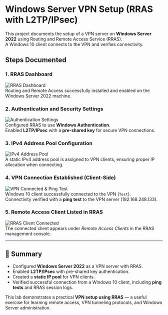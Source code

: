 # Windows Server VPN Setup (RRAS with L2TP/IPsec)

This project documents the setup of a VPN server on **Windows Server 2022** using Routing and Remote Access Service (RRAS).  
A Windows 10 client connects to the VPN and verifies connectivity.

## Steps Documented

### 1. RRAS Dashboard  
![RRAS Dashboard](01_RRAS_dashboard.png.png)  
Routing and Remote Access successfully installed and enabled on the Windows Server 2022 machine.

### 2. Authentication and Security Settings  
![Authentication Settings](02_RRAS_authentication.png.png)  
Configured RRAS to use **Windows Authentication**.  
Enabled **L2TP/IPsec** with a **pre-shared key** for secure VPN connections.

### 3. IPv4 Address Pool Configuration  
![IPv4 Address Pool](03_RRAS_ipv4_pool.png.png)  
A static IPv4 address pool is assigned to VPN clients, ensuring proper IP allocation when connecting.

### 4. VPN Connection Established (Client-Side)  
![VPN Connected & Ping Test](04_vpn_connected_ping.png.png)  
Windows 10 client successfully connected to the VPN (`Test`).  
Connectivity verified with a **ping test** to the VPN server (192.168.248.133).

### 5. Remote Access Client Listed in RRAS  
![RRAS Client Connected](05_RRAS_client_connected.png.png)  
The connected client appears under *Remote Access Clients* in the RRAS management console.

---

## 📌 Summary
- Configured **Windows Server 2022** as a VPN server with RRAS.  
- Enabled **L2TP/IPsec** with pre-shared key authentication.  
- Created a **static IP pool** for VPN clients.  
- Verified successful connection from a Windows 10 client, including **ping tests** and RRAS session logs.  

This lab demonstrates a practical **VPN setup using RRAS** — a useful exercise for learning remote access, VPN tunneling protocols, and Windows Server administration.  

